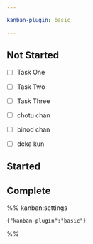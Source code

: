 ```yaml
---

kanban-plugin: basic

---
```


## Not Started

- [ ] Task One
- [ ] Task Two
- [ ] Task Three
- [ ] chotu chan
- [ ] binod chan
- [ ] deka kun


## Started



## Complete





%% kanban:settings
```
{"kanban-plugin":"basic"}
```
%%